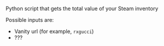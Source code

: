 Python script that gets the total value of your Steam inventory

Possible inputs are:
- Vanity url (for example, `rxgucci`)
- ???
